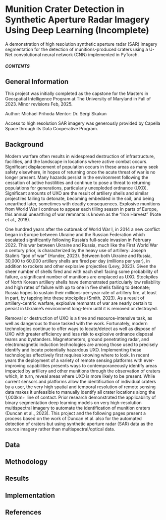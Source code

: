 # Munition Crater Detection in Synthetic Aperture Radar Imagery Using Deep Learning (Incomplete)

A demonstration of high resolution synthetic aperture radar (SAR) imagery segmentation for the detection of munitions-produced craters using a U-Net convolutional neural network (CNN) implemented in PyTorch.

##### CONTENTS

## General Information

This project was initially completed as the capstone for the Masters in Geospatial Intelligence Program at The University of Maryland in Fall of 2023. Minor revisions Feb, 2025.

Author: Michael Prihoda
Mentor: Dr. Sergi Skakun

Access to high resolution SAR imagery was generously provided by Capella Space through its Data Cooperative Program.

## Background

Modern warfare often results in widespread destruction of infrastructure, facilities, and the landscape in locations where active combat occurs. Significant displacement of population occurs in these areas as many seek safety elsewhere, in hopes of returning once the acute threat of war is no longer present. Many hazards persist in the environment following the cessation of active hostilities and continue to pose a threat to returning populations for generations, particularly unexploded ordnance (UXO). Significant amounts of UXO are the result of artillery shells and similar projectiles failing to detonate, becoming embedded in the soil, and being unearthed later, sometimes with deadly consequences. Explosive munitions from World War I continue to appear each tilling season in parts of Europe, this annual unearthing of war remnants is known as the “Iron Harvest” (Note et al., 2018).

One hundred years after the outbreak of World War I, in 2014 a new conflict began in Europe between Ukraine and the Russian Federation which escalated significantly following Russia’s full-scale invasion in February 2022.  This war between Ukraine and Russia, much like the First World War a century prior, is characterized by the heavy use of artillery: Joseph Stalin’s “god of war” (Hunder, 2023). Between both Ukraine and Russia, 30,000 to 60,000 artillery shells are fired per day (millions per year), in addition to rockets and other explosive projectiles (Levy, 2023). Given the sheer number of shells fired and with each shell facing some probability of failure, a significant number of munitions are emplaced as UXO. Stockpiles of North Korean artillery shells have demonstrated particularly low reliability and high rates of failure with up to one in five shells failing to detonate; Russia hopes to sustain their millions-per-year rate of artillery fire, at least in part, by tapping into these stockpiles (Smith, 2023). As a result of artillery-centric warfare, explosive remnants of war are nearly certain to persist in Ukraine’s environment long-term until it is removed or destroyed.

Removal or destruction of UXO is a time and resource-intensive task, as well as dangerous to those tasked with the work. Fortunately, modern technologies continue to offer ways to locate/detect as well as dispose of UXO with greater efficiency and less risk to explosive ordnance disposal teams and bystanders. Magnetometers, ground penetrating radar, and electromagnetic induction technologies are among those used to precisely identify and locate potentially hazardous UXO. Implementing these technologies effectively first requires knowing where to look. In recent years the deployment of a variety of remote sensing platforms with ever-improving capabilities presents ways to contemporaneously identify areas impacted by artillery and other munitions through the observation of craters which, in turn, reveal areas where UXO is more likely to be present. While current sensors and platforms allow the identification of individual craters by a user, the very high spatial and temporal resolution of remote sensing data makes it unfeasible to manually identify all crater locations along the 1,000km+ line of contact. Prior research demonstrated the applicability of binary segmentation deep learning models on very high-resolution multispectral imagery to automate the identification of munition craters (Duncan et al., 2023). This project and the following pages present a process based on the work of Duncan et al. also for the automated detection of craters but using synthetic aperture radar (SAR) data as the source imagery rather than multispectral/optical data.

## Data

## Methodology

## Results

## Implementation

## References

